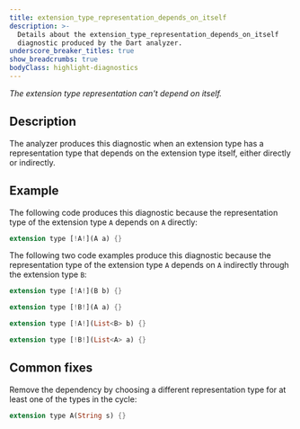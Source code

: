 ```yaml
---
title: extension_type_representation_depends_on_itself
description: >-
  Details about the extension_type_representation_depends_on_itself
  diagnostic produced by the Dart analyzer.
underscore_breaker_titles: true
show_breadcrumbs: true
bodyClass: highlight-diagnostics
---
```


_The extension type representation can't depend on itself._

## Description

The analyzer produces this diagnostic when an extension type has a
representation type that depends on the extension type itself, either
directly or indirectly.

## Example

The following code produces this diagnostic because the representation
type of the extension type `A` depends on `A` directly:

```dart
extension type [!A!](A a) {}
```

The following two code examples produce this diagnostic because the
representation type of the extension type `A` depends on `A`
indirectly through the extension type `B`:

```dart
extension type [!A!](B b) {}

extension type [!B!](A a) {}
```

```dart
extension type [!A!](List<B> b) {}

extension type [!B!](List<A> a) {}
```

## Common fixes

Remove the dependency by choosing a different representation type for at
least one of the types in the cycle:

```dart
extension type A(String s) {}
```
